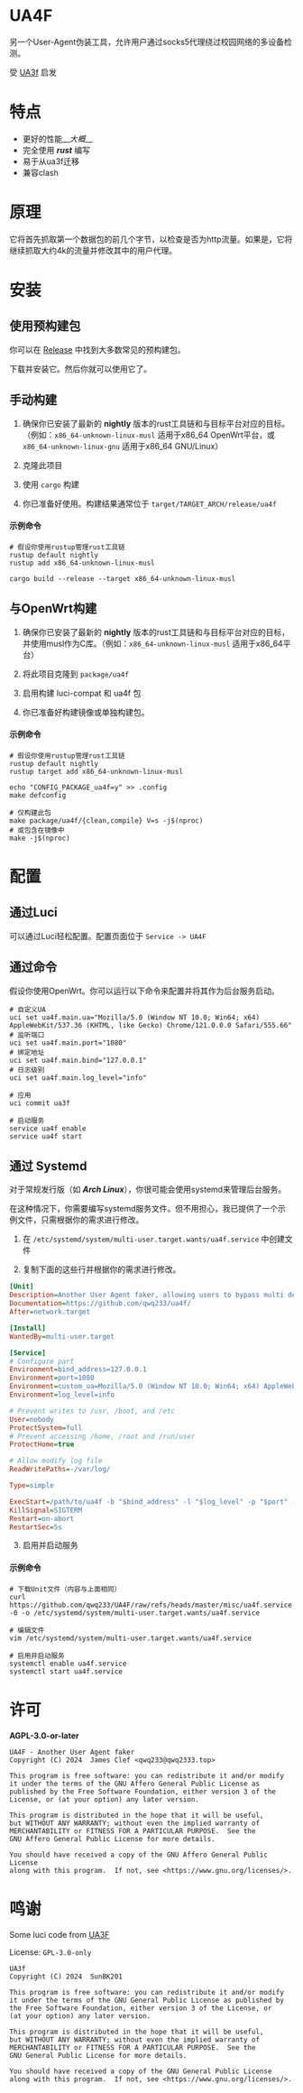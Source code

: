 # UA4F

另一个User-Agent伪装工具，允许用户通过socks5代理绕过校园网络的多设备检测。

受 [UA3f](https://github.com/SunBK201/UA3F) 启发

# 特点

- 更好的性能__*大概*__
- 完全使用 ***rust*** 编写
- 易于从ua3f迁移
- 兼容clash

# 原理

它将首先抓取第一个数据包的前几个字节，以检查是否为http流量。如果是，它将继续抓取大约4k的流量并修改其中的用户代理。

# 安装

## 使用预构建包

你可以在 [Release](https://github.com/qwq233/UA4F/releases) 中找到大多数常见的预构建包。

下载并安装它。然后你就可以使用它了。

## 手动构建

1. 确保你已安装了最新的 **nightly** 版本的rust工具链和与目标平台对应的目标。（例如：`x86_64-unknown-linux-musl` 适用于x86_64 OpenWrt平台，或 `x86_64-unknown-linux-gnu` 适用于x86_64 GNU/Linux）

2. 克隆此项目

3. 使用 `cargo` 构建

4. 你已准备好使用。构建结果通常位于 `target/TARGET_ARCH/release/ua4f`

#### 示例命令

```shell
# 假设你使用rustup管理rust工具链
rustup default nightly
rustup add x86_64-unknown-linux-musl

cargo build --release --target x86_64-unknown-linux-musl
```

## 与OpenWrt构建

1. 确保你已安装了最新的 **nightly** 版本的rust工具链和与目标平台对应的目标，并使用musl作为C库。（例如：`x86_64-unknown-linux-musl` 适用于x86_64平台）

2. 将此项目克隆到 `package/ua4f`

3. 启用构建 luci-compat 和 ua4f 包

4. 你已准备好构建镜像或单独构建包。

#### 示例命令

```shell
# 假设你使用rustup管理rust工具链
rustup default nightly
rustup target add x86_64-unknown-linux-musl

echo "CONFIG_PACKAGE_ua4f=y" >> .config
make defconfig

# 仅构建此包
make package/ua4f/{clean,compile} V=s -j$(nproc)
# 或包含在镜像中
make -j$(nproc)
```

# 配置

## 通过Luci

可以通过Luci轻松配置。配置页面位于 `Service -> UA4F`

## 通过命令

假设你使用OpenWrt。你可以运行以下命令来配置并将其作为后台服务启动。

```shell
# 自定义UA
uci set ua4f.main.ua="Mozilla/5.0 (Window NT 10.0; Win64; x64) AppleWebKit/537.36 (KHTML, like Gecko) Chrome/121.0.0.0 Safari/555.66"
# 监听端口
uci set ua4f.main.port="1080"
# 绑定地址
uci set ua4f.main.bind="127.0.0.1"
# 日志级别
uci set ua4f.main.log_level="info"

# 应用
uci commit ua3f

# 启动服务
service ua4f enable
service ua4f start
```

## 通过 Systemd

对于常规发行版（如 ***Arch Linux***），你很可能会使用systemd来管理后台服务。

在这种情况下，你需要编写systemd服务文件。但不用担心，我已提供了一个示例文件，只需根据你的需求进行修改。

1. 在 `/etc/systemd/system/multi-user.target.wants/ua4f.service` 中创建文件

2. 复制下面的这些行并根据你的需求进行修改。

```ini
[Unit]
Description=Another User Agent faker, allowing users to bypass multi device detection for Campus Network via socks5 proxy.
Documentation=https://github.com/qwq233/ua4f/
After=network.target

[Install]
WantedBy=multi-user.target

[Service]
# Configure part
Environment=bind_address=127.0.0.1
Environment=port=1080
Environment=custom_ua=Mozilla/5.0 (Window NT 10.0; Win64; x64) AppleWebKit/537.36 (KHTML, like Gecko) Chrome/121.0.0.0 Safari/555.66
Environment=log_level=info

# Prevent writes to /usr, /boot, and /etc
User=nobody
ProtectSystem=full
# Prevent accessing /home, /root and /run/user
ProtectHome=true

# Allow modify log file
ReadWritePaths=-/var/log/

Type=simple

ExecStart=/path/to/ua4f -b "$bind_address" -l "$log_level" -p "$port" -f "$custom_ua"
KillSignal=SIGTERM
Restart=on-abort
RestartSec=5s

```

3. 启用并启动服务

#### 示例命令

```shell
# 下载Unit文件（内容与上面相同）
curl https://github.com/qwq233/UA4F/raw/refs/heads/master/misc/ua4f.service -0 -o /etc/systemd/system/multi-user.target.wants/ua4f.service

# 编辑文件
vim /etc/systemd/system/multi-user.target.wants/ua4f.service

# 启用并启动服务
systemctl enable ua4f.service
systemctl start ua4f.service
```

# 许可

**AGPL-3.0-or-later**

```
UA4F - Another User Agent faker
Copyright (C) 2024  James Clef <qwq233@qwq2333.top>

This program is free software: you can redistribute it and/or modify
it under the terms of the GNU Affero General Public License as
published by the Free Software Foundation, either version 3 of the
License, or (at your option) any later version.

This program is distributed in the hope that it will be useful,
but WITHOUT ANY WARRANTY; without even the implied warranty of
MERCHANTABILITY or FITNESS FOR A PARTICULAR PURPOSE.  See the
GNU Affero General Public License for more details.

You should have received a copy of the GNU Affero General Public License
along with this program.  If not, see <https://www.gnu.org/licenses/>.
```

# 鸣谢

Some luci code from [UA3F](https://github.com/SunBK201/UA3F)

License: `GPL-3.0-only`
```
UA3f
Copyright (C) 2024  SunBK201

This program is free software: you can redistribute it and/or modify
it under the terms of the GNU General Public License as published by
the Free Software Foundation, either version 3 of the License, or
(at your option) any later version.

This program is distributed in the hope that it will be useful,
but WITHOUT ANY WARRANTY; without even the implied warranty of
MERCHANTABILITY or FITNESS FOR A PARTICULAR PURPOSE.  See the
GNU General Public License for more details.

You should have received a copy of the GNU General Public License
along with this program.  If not, see <https://www.gnu.org/licenses/>.
```
